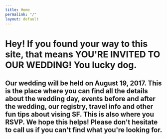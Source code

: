 ```yaml
---
title: Home
permalink: "/"
layout: default
---
```


<h1 class="home_title">Hey! If you found your way to this site, that means YOU'RE INVITED TO OUR WEDDING! You lucky dog.</h1>

<h2 class="home_subtitle">Our wedding will be held on August 19, 2017. This is the place where you can find all the details about the wedding day, events before and after the wedding, our registry, travel info and other fun tips about vising SF. This is also where you RSVP. We hope this helps! Please don't hesitate to call us if you can't find what you're looking for.</h2>
